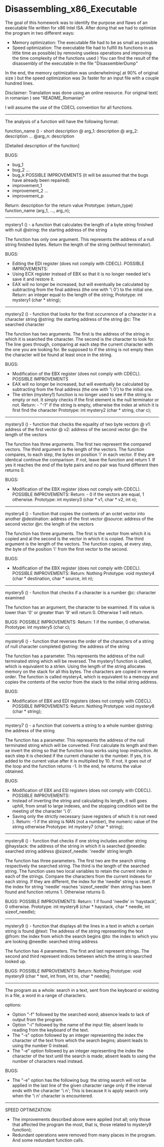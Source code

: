 # Disassembling_x86_Executable
  The goal of this homework was to identify the purpose and flaws of an executable file written for x86 Intel ISA. After doing that we had to optimize the program in two different ways: 
  - Memory optimization: The executable file had to be as small as possible 
  - Speed optimization: The executable file had to fulfill its functions in as little time as possible( by removing useless operations and improving the time complexity of the functions used )
  You can find the result of the disassembly of the executable in the file "DisassemblerDump"
  
  In the end, the memory optimization was underwhelming( at 90% of original size ) but the speed optimization was 3x faster
  for an input file with a couple hundred lines.
 
 Disclaimer: Translation was done using an online resource. For original text( in romanian ) see "README_Romanian"
 
I will assume the use of the CDECL convention for all functions.
______________________________________________________________________________

The analysis of a function will have the following format:

function_name () - short description
@ arg_1: description
@ arg_2: description
...
@arg_n: description

[Detailed description of the function]

BUGS:
- bug_1
- bug_2
...
- bug_k
POSSIBLE IMPROVEMENTS (it will be assumed that the bugs have already been repaired):
- improvement_1
- improvement_2
...
- improvement_p

Return: description for the return value
Prototype: (return_type) function_name (arg_1, ..., arg_n);
______________________________________________________________________________

mystery1 () - a function that calculates the length of a byte string
finished with null
@string: the starting address of the string

The function has only one argument. This represents the address of a null string
finished bytes. Return the length of the string (without terminator).

BUGS:
- Editing the EDI register (does not comply with CDECL).
POSSIBLE IMPROVEMENTS:
- Using ECX register instead of EBX so that it is no longer needed
let's save it and restore it.
- EAX will no longer be increased, but will eventually be calculated by subtracting
from the final address (the one with '\ 0') to the initial one.
Return: an integer equal to the length of the string;
Prototype: int mystery1 (char * string);
______________________________________________________________________________

mystery2 () - function that looks for the first occurrence of a character in a
character string
@string: the starting address of the string
@c: The searched character

The function has two arguments. The first is the address of the string in which it is searched
the character. The second is the character to look for. The line goes through,
comparing at each step the current character with the one you are looking for. Be supposed to
if the string is not empty then the character will be found at least once in the string.

BUGS:
- Modification of the EBX register (does not comply with CDECL).
POSSIBLE IMPROVEMENTS
- EAX will no longer be increased, but will eventually be calculated by subtracting
from the final address (the one with '\ 0') to the initial one.
- The strlen (mystery1) function is no longer used to see if
the string is empty or not. It simply checks if the first element
is the null terminator or not.
Return: - "-1" if the string is empty, otherwise the index at which it is
first find the character
Prototype: int mystery2 (char * string, char c);
______________________________________________________________________________

mystery3 () - function that checks the equality of two byte vectors
@ v1: address of the first vector
@ v2: address of the second vector
@n: the length of the vectors

The function has three arguments. The first two represent the compared vectors.
The third argument is the length of the vectors. The function compares, to
each step, the bytes on position 'i' in each vector. If they are identical
continue the comparison. If not, leave the function and return 1. If yes
it reaches the end of the byte pairs and no pair was found
different then returns 0.

BUGS:
- Modification of the EBX register (does not comply with CDECL).
POSSIBLE IMPROVEMENTS:
Return: - 0 if the vectors are equal, 1 otherwise.
Prototype: int mystery3 (char * v1, char * v2, int n);
______________________________________________________________________________

mystery4 () - function that copies the contents of an octet vector into
another
@destination: address of the first vector
@source: address of the second vector
@n: the length of the vectors

The function has three arguments. The first is the vector from which it is copied and al
the second is the vector in which it is copied. The third argument is
the length of the vectors. The function copies, at every step, the byte of the position
'i' from the first vector to the second.

BUGS:
- Modification of the EBX register (does not comply with CDECL).
POSSIBLE IMPROVEMENTS:
Return: Nothing
Prototype: void mystery4 (char * destination, char * source, int n);
______________________________________________________________________________

mystery5 () - function that checks if a character is a number
@c: character examined

The function has an argument, the character to be examined. If its value is lower
than '0' or greater than '9' will return 0. Otherwise 1 will return.

BUGS:
POSSIBLE IMPROVEMENTS:
Return: 1 if the number, 0 otherwise.
Prototype: int mystery5 (char c);
______________________________________________________________________________

mystery6 () - function that reverses the order of the characters of a string
of null character completed
@string: the address of the string

The function has a parameter. This represents the address of the null terminated string which
will be reversed. The mystery1 function is called, which is equivalent to a
strlen. Using the length of the string allocates memory on the stack for all this
bytes. The characters are copied in reverse order. The function is called
mystery4, which is equivalent to a memcpy and copies the contents of the vector
from the stack to the initial string address.

BUGS:
- Modification of EBX and EDI registers (does not comply with CDECL).
POSSIBLE IMPROVEMENTS:
Return: Nothing
Prototype: void mystery6 (char * string);
______________________________________________________________________________

mystery7 () - a function that converts a string to a
whole number
@string: the address of the string

The function has a parameter. This represents the address of the null terminated string which
will be converted. First calculate its length and then se
invert the string so that the function loop works using
loop instruction. At each step it is checked if the current character is the number.
If yes, it is added to the current value after it is multiplied by 10.
If not, it goes out of the loop and the function returns -1. In the end, he returns
the value obtained.

BUGS:
- Modification of EBX and ESI registers (does not comply with CDECL).
POSSIBLE IMPROVEMENTS:
- Instead of inverting the string and calculating its length, it will
goes uphill, from small to large indexes, and the stopping condition
will be the meeting of the character '\ 0'.
- Saving only the strictly necessary (save registers of which it is not
need ).
Return: -1 if the string is NAN (not a number), the numeric value of the string
otherwise
Prototype: int mystery7 (char * string);
______________________________________________________________________________

mystery8 () - function that checks if one string includes another string
@haystack: the address of the string in which it is searched
@needle: searched string address
@sizeof_needle: 'needle' string length

The function has three parameters. The first two are the search string respectively
the searched string. The third is the length of the searched string. The function uses two
local variables to retain the current index in each of the strings.
Compare the characters from the current indexes for each string. If they are
different, the index for the 'needle' string is reset. If the index for
string 'needle' reaches 'sizeof_needle' then string has been found and function
returns 1. Otherwise returns 0.

BUGS:
POSSIBLE IMPROVEMENTS:
Return: 1 if found 'needle' in 'haystack', 0 otherwise.
Prototype: int mystery8 (char * haystack, char * needle, int sizeof_needle);
______________________________________________________________________________

mystery9 () - function that displays all the lines in a text in which
a certain string is found
@text: The address of the string representing the text
@from: the index from which the search begins
@to: the index to which you are looking
@needle: searched string address

The function has 4 parameters. The first and last represent strings.
The second and third represent indices between which the string is searched
looked up.

BUGS:
POSSIBLE IMPROVEMENTS:
Return: Nothing
Prototype: void mystery9 (char * text, int from, int to, char * needle);
______________________________________________________________________________

The program as a whole: search in a text, sent from the keyboard
or existing in a file, a word in a range of characters.

options:
- Option "-f" followed by the searched word; absence leads to lack of
output from the program.
- Option "-i" followed by the name of the input file; absent leads to
reading from the keyboard of the text.
- The "-s" option followed by an integer representing the index
the character of the text from which the search begins; absent leads to
using the number 0 instead.
- The "-e" option followed by an integer representing the index
the character of the text until the search is made; absent leads to
using the number of characters read instead.

BUGS:
- The "-e" option has the following bug: the string search will not be applied
in the last line of the given character range only if the interval
ends with the character '\ n'; This is because it is
apply search only when the '\ n' character is encountered.
______________________________________________________________________________

SPEED OPTIMIZATION:
- The improvements described above were applied (not all; only those
that affected the program the most, that is, those related to
mystery9 function);
- Redundant operations were removed from many places in the program. And
some redundant function calls.
